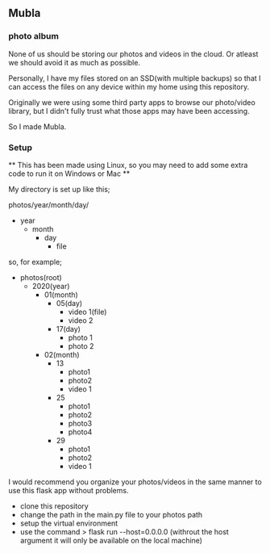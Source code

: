 ## Mubla
### photo album

None of us should be storing our photos and videos in the cloud. Or atleast we should avoid it as much as possible.

Personally, I have my files stored on an SSD(with multiple backups) so that I can access the files on any device within my home using this repository.

Originally we were using some third party apps to browse our photo/video library, but I didn't fully trust what those apps may have been accessing.

So I made Mubla.

### Setup

** This has been made using Linux, so you may need to add some extra code to run it on Windows or Mac **

My directory is set up like this;

photos/year/month/day/<filename>

- year
  - month
    - day
      - file

so, for example;

- photos(root)
  - 2020(year)
    - 01(month)
      - 05(day)
        - video 1(file)
        - video 2
      - 17(day)
        - photo 1
        - photo 2
    - 02(month)
      - 13
        - photo1
        - photo2
        - video 1
      - 25
        - photo1
        - photo2
        - photo3
        - photo4
      - 29
        - photo1
        - photo2
        - video 1

I would recommend you organize your photos/videos in the same manner to use this flask app without problems.

- clone this repository
- change the path in the main.py file to your photos path
- setup the virtual environment
- use the command > flask run --host=0.0.0.0 (withrout the host argument it will only be available on the local machine)

